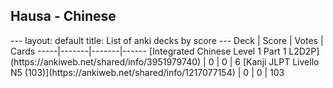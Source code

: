 <h2>Hausa  -  Chinese</h2>
---
layout: default
title: List of anki decks by score
---
Deck | Score | Votes | Cards
-----|-------|-------|------
[Integrated Chinese Level 1 Part 1 L2D2P](https://ankiweb.net/shared/info/3951979740) | 0 | 0 | 6
[Kanji JLPT Livello N5 (103)](https://ankiweb.net/shared/info/1217077154) | 0 | 0 | 103
